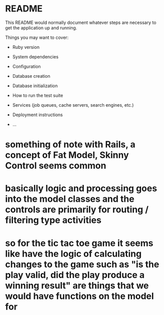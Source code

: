 # README

This README would normally document whatever steps are necessary to get the
application up and running.

Things you may want to cover:

* Ruby version

* System dependencies

* Configuration

* Database creation

* Database initialization

* How to run the test suite

* Services (job queues, cache servers, search engines, etc.)

* Deployment instructions

* ...

# something of note with Rails, a concept of Fat Model, Skinny Control seems common
# basically logic and processing goes into the model classes and the controls are primarily for routing / filtering type activities
# so for the tic tac toe game it seems like have the logic of calculating changes to the game such as "is the play valid, did the play produce a winning result" are things that we would have functions on the model for